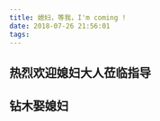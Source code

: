 ```yaml
---
title: 媳妇，等我，I'm coming !
date: 2018-07-26 21:56:01
tags:
---
```

## 热烈欢迎媳妇大人莅临指导
<!-- more -->
## 钻木娶媳妇
